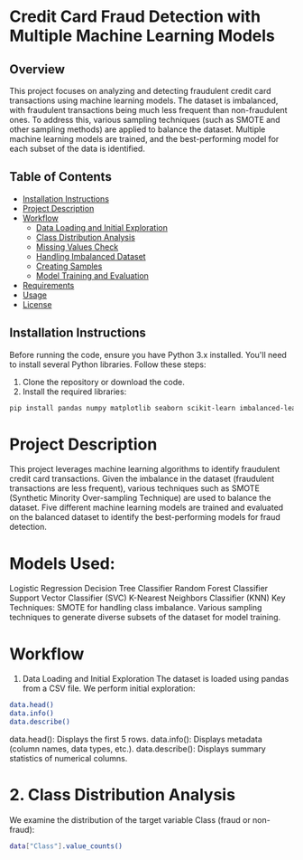 # **Credit Card Fraud Detection with Multiple Machine Learning Models**

## **Overview**

This project focuses on analyzing and detecting fraudulent credit card transactions using machine learning models. The dataset is imbalanced, with fraudulent transactions being much less frequent than non-fraudulent ones. To address this, various sampling techniques (such as SMOTE and other sampling methods) are applied to balance the dataset. Multiple machine learning models are trained, and the best-performing model for each subset of the data is identified.

## **Table of Contents**

- [Installation Instructions](#installation-instructions)
- [Project Description](#project-description)
- [Workflow](#workflow)
  - [Data Loading and Initial Exploration](#data-loading-and-initial-exploration)
  - [Class Distribution Analysis](#class-distribution-analysis)
  - [Missing Values Check](#missing-values-check)
  - [Handling Imbalanced Dataset](#handling-imbalanced-dataset-with-smote)
  - [Creating Samples](#creating-samples)
  - [Model Training and Evaluation](#model-training-and-evaluation)
- [Requirements](#requirements)
- [Usage](#usage)
- [License](#license)

## **Installation Instructions**

Before running the code, ensure you have Python 3.x installed. You'll need to install several Python libraries. Follow these steps:

1. Clone the repository or download the code.
2. Install the required libraries:

```bash
pip install pandas numpy matplotlib seaborn scikit-learn imbalanced-learn
```
# Project Description
This project leverages machine learning algorithms to identify fraudulent credit card transactions. Given the imbalance in the dataset (fraudulent transactions are less frequent), various techniques such as SMOTE (Synthetic Minority Over-sampling Technique) are used to balance the dataset. Five different machine learning models are trained and evaluated on the balanced dataset to identify the best-performing models for fraud detection.

# Models Used:
Logistic Regression
Decision Tree Classifier
Random Forest Classifier
Support Vector Classifier (SVC)
K-Nearest Neighbors Classifier (KNN)
Key Techniques:
SMOTE for handling class imbalance.
Various sampling techniques to generate diverse subsets of the dataset for model training.

# Workflow
1. Data Loading and Initial Exploration
The dataset is loaded using pandas from a CSV file. We perform initial exploration:
```bash
data.head()
data.info()
data.describe()
```

data.head(): Displays the first 5 rows.
data.info(): Displays metadata (column names, data types, etc.).
data.describe(): Displays summary statistics of numerical columns.

# 2. Class Distribution Analysis
We examine the distribution of the target variable Class (fraud or non-fraud):
```bash
data["Class"].value_counts()
```
